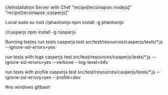 cleInstallation
Server with Chef
 "recipe[tecsinapse::nodejs]"
 "recipe[tecsinapse::casperjs]"

Local
 sudo su root
 //phantomjs
 npm install -g phantomjs

 //casperjs
 npm install -g casperjs

Running testes
 run tests
 casperjs test src/test/resources/casperjs/tests/*.js --ignore-ssl-errors=yes

 run tests with logs
 casperjs test src/test/resources/casperjs/tests/*.js --ignore-ssl-errors=yes --verbose --log-level=info

 run tests with profile
 casperjs test src/test/resources/casperjs/tests/*.js --ignore-ssl-errors=yes --profile=dev

 #no windows
 gitbash